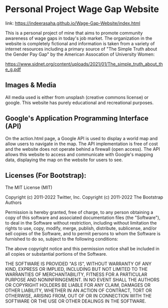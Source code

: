# Personal Project Wage Gap Website 

link: https://indeerasaha.github.io/Wage-Gap-Website/index.html

This is a personal project of mine that aims to promote community awareness of wage gaps in today's job market. The organization in the website is completely fictional and information is taken from a variety of internet resources including a primary source of "The Simple Truth about the Gender Pay Gap" by the American Assocation of University Women: 

https://www.sidnet.org/content/uploads/2021/01/The_simple_truth_about_the_g.pdf


## Images & Media 

All media used is either from unsplash (creative commons license) or google. This website has purely educational and recreational purposes. 


## Google's Application Programming Interface (API)  

On the action.html page, a Google API is used to display a world map and allow users to navigate in the map. The API implementation is free of cost and the website does not operate behind a firewall (open access). The API allows this website to access and communicate with Google's mapping data, displaying the map on the website for users to see. 

## Licenses (For Bootstrap): 

The MIT License (MIT)

Copyright (c) 2011-2022 Twitter, Inc.
Copyright (c) 2011-2022 The Bootstrap Authors

Permission is hereby granted, free of charge, to any person obtaining a copy
of this software and associated documentation files (the "Software"), to deal
in the Software without restriction, including without limitation the rights
to use, copy, modify, merge, publish, distribute, sublicense, and/or sell
copies of the Software, and to permit persons to whom the Software is
furnished to do so, subject to the following conditions:

The above copyright notice and this permission notice shall be included in
all copies or substantial portions of the Software.

THE SOFTWARE IS PROVIDED "AS IS", WITHOUT WARRANTY OF ANY KIND, EXPRESS OR
IMPLIED, INCLUDING BUT NOT LIMITED TO THE WARRANTIES OF MERCHANTABILITY,
FITNESS FOR A PARTICULAR PURPOSE AND NONINFRINGEMENT. IN NO EVENT SHALL THE
AUTHORS OR COPYRIGHT HOLDERS BE LIABLE FOR ANY CLAIM, DAMAGES OR OTHER
LIABILITY, WHETHER IN AN ACTION OF CONTRACT, TORT OR OTHERWISE, ARISING FROM,
OUT OF OR IN CONNECTION WITH THE SOFTWARE OR THE USE OR OTHER DEALINGS IN
THE SOFTWARE.
